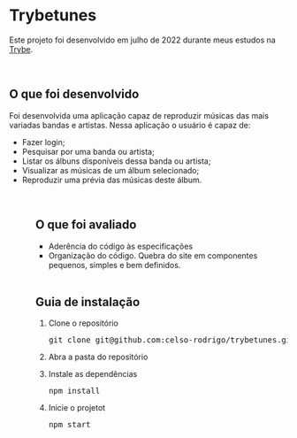 <h1>Trybetunes</h1>
<p>Este projeto foi desenvolvido em julho de 2022 durante meus estudos na <a href="https://www.betrybe.com/">Trybe</a>.</p>

<br/>

<h2>O que foi desenvolvido</h2>
<p>Foi desenvolvida uma aplicação capaz de reproduzir músicas das mais variadas bandas e artistas. Nessa aplicação o usuário é capaz de:</p>
<ul>
  <li>Fazer login;</li>
  <li>Pesquisar por uma banda ou artista;</li>
  <li>Listar os álbuns disponíveis dessa banda ou artista;</li>
  <li>Visualizar as músicas de um álbum selecionado;</li>
  <li>Reproduzir uma prévia das músicas deste álbum.</li>
<ul>

<br/>
  
<h2>O que foi avaliado</h2>
<ul>
  <li>Aderência do código às especificações</li>
  <li>Organização do código. Quebra do site em componentes pequenos, simples e bem definidos.</li>
</ul>

<br/>

<h2>Guia de instalação</h2> 
<ol>
  <li>
    <p>Clone o repositório</p>
    <pre>git clone git@github.com:celso-rodrigo/trybetunes.git</pre>
  </li>
  <li>
    <p>Abra a pasta do repositório</p>
  </li>
  <li>
    <p>Instale as dependências</p>
    <pre>npm install</pre>
  </li>
  <li>
    <p>Inicie o projetot</p>
    <pre>npm start</pre>
  </li>
</ol>
